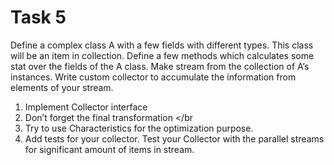 # Task 5
Define a complex class A with a few fields with different types. This class will be an item in collection.
Define a few methods which calculates some stat over the fields of the A class.
Make stream from the collection of A’s instances.
Write custom collector to accumulate the information from elements of your stream. </br>
1. Implement Collector interface </br>
2. Don’t forget the final transformation </br
3. Try to use Characteristics for the optimization purpose.</br>
4. Add tests for your collector.
   Test your Collector with the parallel streams for significant amount of items in stream.</br>
